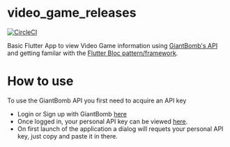 # video_game_releases
[![CircleCI](https://circleci.com/gh/Halahala1993/flutter_vg_releases/tree/master.svg?style=svg&circle-token=e0ed57ae7218299ad2d69038321bfdf71b1e6149)](https://circleci.com/gh/Halahala1993/flutter_vg_releases/tree/master)

Basic Flutter App to view Video Game information using [GiantBomb's API](https://www.giantbomb.com/api/) and getting familar with the [Flutter Bloc pattern/framework](https://felangel.github.io/bloc/#/).

# How to use
To use the GiantBomb API you first need to acquire an API key

* Login or Sign up with GiantBomb [here](https://www.giantbomb.com/signup/)
* Once logged in, your personal API key can be viewed [here](https://www.giantbomb.com/api/).
* On first launch of the application a dialog will requets your personal API key, just copy and paste it in there.
